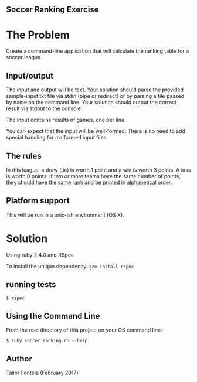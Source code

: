## Soccer Ranking Exercise

The Problem
===========
Create a command-line application that will calculate the ranking table for a soccer league.

Input/output
------------
The input and output will be text. Your solution should parse the provided
sample-input.txt file via stdin (pipe or redirect) or by parsing a file passed
by name on the command line. Your solution should output the correct result via
stdout to the console.

The input contains results of games, one per line.

You can expect that the input will be well-formed. There is no need to add
special handling for malformed input files.

The rules
---------
In this league, a draw (tie) is worth 1 point and a win is worth 3 points. A
loss is worth 0 points. If two or more teams have the same number of points,
they should have the same rank and be printed in alphabetical order.

Platform support
----------------
This will be run in a unix-ish environment (OS X).

Solution
===========
Using ruby 2.4.0 and RSpec

To install the unique dependency: `gem install rspec`

running tests
---------
`$ rspec`

Using the Command Line
----------------------
From the root directory of this project on your OS command line:

`$ ruby soccer_ranking.rb --help`

Author
------
Tailor Fontela (February 2017)
